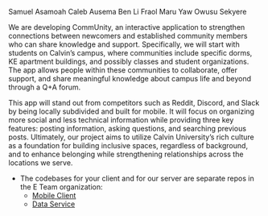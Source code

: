 Samuel Asamoah
Caleb Ausema
Ben Li
Fraol Maru
Yaw Owusu Sekyere

We are developing CommUnity, an interactive application to strengthen connections between newcomers and established community members who can share knowledge and support. Specifically, we will start with students on Calvin’s campus, where communities include specific dorms, KE apartment buildings, and possibly classes and student organizations. The app allows people within these communities to collaborate, offer support, and share meaningful knowledge about campus life and beyond through a Q+A forum.

This app will stand out from competitors such as Reddit, Discord, and Slack by being locally subdivided and built for mobile. It will focus on organizing more social and less technical information while providing three key features: posting information, asking questions, and searching previous posts. Ultimately, our project aims to utilize Calvin University’s rich culture as a foundation for building inclusive spaces, regardless of background, and to enhance belonging while strengthening relationships across the locations we serve.
 
- The codebases for your client and for our server are separate repos in the E Team organization:
   - [Mobile Client](https://github.com/calvin-cs262-fall2025-teamE/Client)
   - [Data Service](https://github.com/calvin-cs262-fall2025-teamE/Service)  
